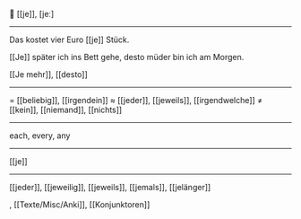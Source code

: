 🔗 [[je]], [jeː]

---
Das kostet vier Euro [[je]] Stück.

[[Je]] später ich ins Bett gehe, desto müder bin ich am Morgen.


[[Je mehr]], [[desto]]

---
= [[beliebig]], [[irgendein]]
≈ [[jeder]], [[jeweils]], [[irgendwelche]]
≠ [[kein]], [[niemand]], [[nichts]]

---
each, every, any

---
[[je]]

---
[[jeder]], [[jeweilig]], [[jeweils]], [[jemals]], [[jelänger]]

, [[Texte/Misc/Anki]], [[Konjunktoren]]